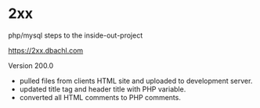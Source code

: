 # 2xx
php/mysql steps to the inside-out-project

https://2xx.dbachl.com


Version 200.0
- pulled files from clients HTML site and uploaded to development server.
- updated title tag and header title with PHP variable.
- converted all HTML comments to PHP comments.